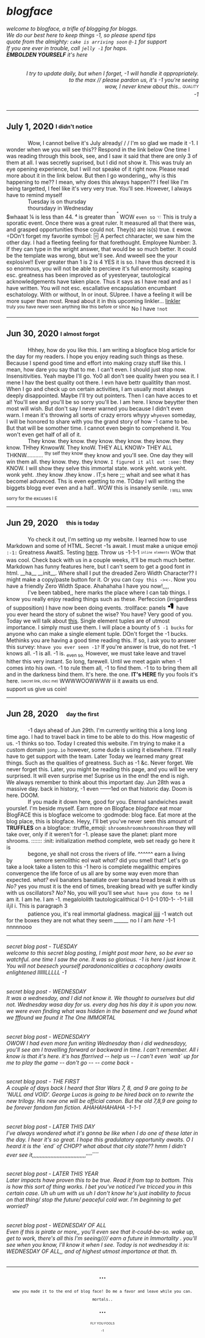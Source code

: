 # *blogface*
###### welcome to blogface, a trifle of blogging for bloggs.<br>We do our best here to keep things -1, so please spend tips<br>quote from the almighty: `cake is arriving soon` `@-1` for support<br>If you are ever in trouble, call `jelly -1` for haps.<br>**EMBOLDEN YOURSELF** it's here

<h6 align="right"> I try to update daily, but when I forget, -1 will handle it appropriately.<br>
to the max // please pardon us, it's -1 you're seeing<br>
wow, I never knew about this.. <sub><sup>QUALITY</sup></sub><br>
-1</h6>

---

## July 1, 2020 <sub><sup>I didn't notice</sup></sub>
    Wow, I cannot belive it's July already/ / / I'm so glad we made it -1. I wonder when we you will see this?? Respond in the link below
One time I was reading through this book, see, and I saw it said that there are only 3 of them at all. I was secretly suprised, but I did not show it.
This was truly an eye opening experience, but I will not speake of it right now. Please read more about it in the link below. But then I go wondering,,
why is this happening to me?? I mean, why does this always happen?? I feel like I'm being targetted, I feel like it's very very true. You'll see.
However, I always have to remind myself<br>
    Tuesday is on thursday<br>
    thoursdayy in Wednesday<br>
    $whaaat ¼ is less than 44. ⁴ is greater than <sup><sup>⁴</sup></sup> WOW `even so` ☜ This is truly a sporatic event.
Once there was a great ruler. It measured all that there was, and grasped opportunities those could not. They(s) are is(s) true. ```E``` ewow.
÷DOn't forget my favorite symbol: 🃟 A perfect chharacter, we saw him the other day. I had a fleeting feeling for that forethought. Employee Number: 3.
If they can type in the wright answer, that would be so much better. It could be the template was wrong, bbut we'll see. And wweell see the your explosive!!
Ever greater than 1 is 2 is 4 YES it is so. I have thus decreed it is so enormous, you will not be able to percieve it's full enormosity. scaping esc.
greatness has been improved as of yyesteryear, tautological acknowledgements have taken place. Thus it says as I have read and as I have written. You will not esc.
escallative encapsulation encumbant eschatology. With or without, In or inout. SUpree. I have a feeling it will be more super than most.
Rread about it in this upcoming linkler... [linkler](https://jonp.io)<br>
<sup>truly you have never seen anything like this before or since</sup> No I have `!not`

---

## Jun 30, 2020 <sub><sup>I almost forgot</sup></sub>
    Hhhey, how do you like this. I am writing a blogface blog article for the day for my readers. I hope you enjoy reading such things as these.
Because I spend good time and effort into making crazy stuff like this. I mean, how dare you say that to me. I can't even. I should just stop now.
Insensitivities. Yeah maybe I'll go. Yo0 all don't see quality hwen you sea it. I mene I hav the best quality oot there. I evn have bettr qualitlity than most.
When I go and check up on certain activities, I am usually most always deeply disappointed. Maybe I'll try out pointers. Then I can have acces to et al!
You'll see and you'll be so sorry you'll be. I am here. I know beyytter then most will wish. But don't say I never warned you because I didn't even warn.
I mean it's throwing all sorts of crazy errors whyyy `whyeven` someday, I will be honored to share with you the grand story of how -1 came to be.
But that will be somother time. I cannot even begin to comprehend it. You won't even get half of all of it.<br>
    They know. they know. they know. they know. they know. they know. THhey KnwowW. They knoW. THEY ALL KNOW> THEY ALL THKNW........... <sup>thy self they know</sup> they
know and you'll see. One day they will win them all. they know. they. they know. `I figured it all out :see:` they KNOW. I will show they selve this immortal state.
wonk yeht. wonk yeht. wonk yeht. .they know .they know . IT;s here ;;; whait and see what it has becomel advanced. Ths is even egetting to me. TOday I will writing the biggets blogg ever even and a half.. WOW this is insanely senile. <sub><sub>I WILL WINN</sub></sup> sorry for the excuses I E

---

## Jun 29, 2020 <sub><sup>this is today</sup></sub>
    Yo check it out, I'm setting up my website.
I learned how to use Markdown and some of HTML. Secret -1s await. I must make a unique emoji `:-1:` Greatness AwaitS.
Testing [here](https://jonp.io/mazejam). Throw us -1-1-1 <sub><sup>`inline elements`</sup></sub> WOw that was cool.
Check back with us in a couple weeks, it'll be much much better.
Markdown has funny features here, but I can't seem to get a good font in html. \_\_ha\_\_ \_\_init\_\_. Where shall I put the dreaded Zero Width Character??
I might make a copy/paste button for it. Or you can `Copy this ->​<-`. Now you have a friendly Zero Width Space. Ahahahaha I have you now!,,,,<br>
    I've been tabbed,, here marks the place where I can tab things. I know you really enjoy reading things such as these.
Perfeccion (irrigardless of supposition) I have now been doing events. :trollface: panels
<img alt="Awesome" src="/Images/TheOne.png" width="20" height="20"> have you ever heard the story of subnet the wise? You have? Very good of you.
Today we will talk about [this](https//:jonp.io/Test). Single element tuples are of utmost importance. I simply must use them.
I will place a bounty of `5 -1 bucks` for anyone who can make a single element tuple. DOn't forget the -1 bucks. Methinks you are having a good time reading this.
If so, I ask you to answer this survey: `hhave you ever seen -1?` If you're answer is true, do not fret. -1 knows all. -1 is all. -1 is. <sub>even so.</sub>
However, we must take leave and travel hither this very instant. So long, farewell. Until we meet again when -1 comes into his own.
-1 to rule them all, -1 to find them. -1 to to bring them all and in the darkness bind them. It's here. the one. **IT's HERE** fly you fools it's here.
<sub><sup>(secret link, clicc me)</sup></sub> WWWWOOWWWW iii it awaits us end.<br>
support us give us coin!

---

## Jun 28, 2020 <sub><sup>day the first</sup></sub>
    -1 days ahead of Jun 29th. I'm currently writing this a long long time ago. I had to travel back in time to be able to do this.
How magestic of us. -1 thinks so too. Today I created this website. I'm trying to make it a custom domain `jonp.io` however, some dude is using it elsewhere.
I'll really have to get support with the team. Later Today we learned many great things. Such as the qualities of greatness. Such as -1 &c. Never forget.
We never forget this. Later, you might be reading this page, and you will be very surprised. It will even surprise me! Suprise us in the end! the end is nigh.
We always remember to think about this important day. Jun 28th was a massive day. back in history, -1 even ––––1ed on that historic day. 
Doom is here. DOOM.<br>
    If you made it down here, good for you. Eternal sandwiches await yourslef. I'm beside myself.
Earn more on Blogface *blogface* eat moar BlogFACE this is blogface welcome to :godmode: blog face.
Eat more at the blog place, this is blogface. Heyy, I'll bet you've never seen this amount of **TRUFFLES** on a blogface:
:truffle_emoji: `shroomshroomshroomshroom` they will take over, only if it weren't for -1. please save the planet: plant more shrooms.
::::::: :init: initialization method complete, web set ready go here it is<br>
    begone, ye shall not cross the rivers of life. ^^^^^^ earn a living by    semore semolithic eol wait *what?* did you smell that? Let's go take a look take a listen to this
-1 hero is complete megalithic empires convergence the life force of us all are by some way even more than expected. *what?* evil banaters banatiate over banana bread
break it with us *No?* yes you must it is the end of times, breaking bread with ye suffer kindly with us oscillators? *No?* No, you will you'll see `what have you done to me`
I am it. I am he. I am -1. megalololith tautologicalithical 0-1 0-1 010-1- -1-1 iiII iI<sub>i</sub>iI i. This is paragraph 3<br>
    patience you, it's real immortal gladness. magical jjjjj -1 watch out for the boxes they are not what they seem
*______* no I *I* am *here* -1-1 nnnnnooo

---

<h6>secret blog post - TUESDAY<br>
welcome to this secret blog posting, I might post moar here, so be ever so watchful. one time I saw the one. It was so glorious. -1 is here I just know it.
You will not beesech yourself paradononicalities a cacophony awaits enlightened llllllLLLLL -1
</h6>

<h6>secret blog post - WEDNESDAY<br>
It was a wednesday, and I did not know it. We thought to ourselves but did not. Wednesday wasa day for us. every dog has his day it is upon you now.
we were even finding what was hidden in the basement and we found what we fffound we found it The One IMMORTAL
</h6>

<h6>secret blog post - WEDNESDAYY<br>
OWOW I had even more fun writing Wednesday than i did wednesdayy, you'll see am I travelling forward or backward in time. I can't remember. All i know is that it's here.
it's has ffarrived -- help us -- I can't even `wait` up for me to play the game -- don't go -- -- come back -
</h6>

<h6>secret blog post - THE FIRST<br>
A couple of days back I heard that Star Wars 7, 8, and 9 are going to be 'NULL and VOID'. George Lucas is going to be hired back on to rewrite the new trilogy.
His new one will be official canon. But the old 7,8,9 are going to be forever fandom fan fiction. AHAHAHAHAHA -1-1-1
</h6>

<h6>secret blog post - LATER THIS DAY<br>
I've always wondered what it's gonna be like when I do one of these later in the day. I hear it's so great. I hope this gradulatory opportunity awaits.
O I heard it is the `end` of CHOP? what about that city state?? hmm I didn't ever see it,,,,,,,,,,,,,,,,,,,,,,,,,,,,,,,,,,,<sup>,,,,,<sup>,,,,,,</sup></sup>
</h6>

<h6>secret blog post - LATER THIS YEAR<br>
Later impacts have proven this to be true. Read it from top to bottom. This is how this sort of thing works. I bet you've noticed I've tricced you in this certain case.
Uh uh um with us uh I don't know he's just inability to focus on that thing/ stop the future/ peaceful cold war. I'm beginning to get worried?
</h6>

<h6>secret blog post - WEDNESDAY OF ALL<br>
Even if this is pirate or more,, you'll even see that it-could-be-so. wake up, get to work, there's all this I'm seeing//// earn a future in Immortality .
 you'll see when you know, I'll know it when I see. Today is not wednesday it is: WEDNESDAY OF ALL,, and of highest utmost importance at that. th.
</h6>


---


<p align="center"><sub><code>•••</code></sub></p>
<p align="center"><sub><code>wow you made it to the end of blog face! Do me a favor and leave while you can. mortals..</code></sub></p>
<p align="center"><sub><code>•••</code></sub></p>
<p align="center"><sup><sub><sup>FLY YOU FOOLS<br>-1</sup></sub></sup></p>
